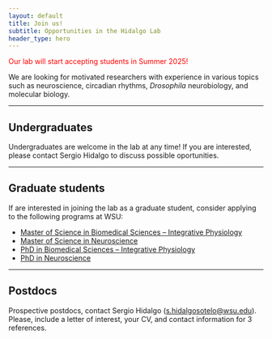 ```yaml
---
layout: default
title: Join us!
subtitle: Opportunities in the Hidalgo Lab
header_type: hero
---
```

<link href="/assets/css/main.css" rel="stylesheet" />
<span style="color:red">Our lab will start accepting students in Summer 2025!</span>

We are looking for motivated researchers with experience in various topics such as neuroscience, circadian rhythms, *Drosophila* neurobiology, and molecular biology.
<hr>

## Undergraduates

Undergraduates are welcome in the lab at any time! If you are interested, please contact Sergio Hidalgo to discuss possible oportunities. 

<hr>

## Graduate students

If are interested in joining the lab as a graduate student, consider applying to the following programs at WSU:
- [Master of Science in Biomedical Sciences – Integrative Physiology](https://gradschool.wsu.edu/degrees/factsheet/master-of-science-in-veterinary-science-ipn/)
- [Master of Science in Neuroscience](https://gradschool.wsu.edu/degrees/factsheet/master-of-science-in-neuroscience/)
- [PhD in Biomedical Sciences – Integrative Physiology](https://vetmed.wsu.edu/education/graduate-degrees/ph-d-integrative-physiology/)
- [PhD in Neuroscience](https://vetmed.wsu.edu/graduate-degrees/ph-d-in-neuroscience/)
<hr>

## Postdocs
Prospective postdocs, contact Sergio Hidalgo (s.hidalgosotelo@wsu.edu). Please, include a letter of interest, your CV, and contact information for 3 references. 

 
